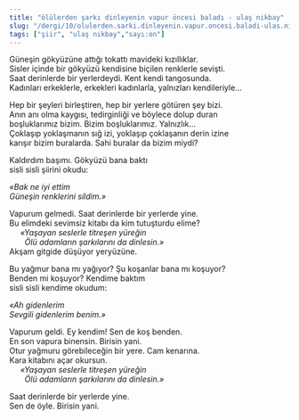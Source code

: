 ```yaml
---
title: "ölülerden şarkı dinleyenin vapur öncesi baladı - ulaş nikbay"
slug: "/dergi/10/olulerden.sarki.dinleyenin.vapur.oncesi.baladi-ulas.nikbay"
tags: ["şiir", "ulaş nikbay","sayı:on"]
---
```


Güneşin gökyüzüne attığı tokattı mavideki kızıllıklar.  
Sisler içinde bir gökyüzü kendisine biçilen renklerle sevişti.\
Saat derinlerde bir yerlerdeydi. Kent kendi tangosunda.\
Kadınları erkeklerle, erkekleri kadınlarla, yalnızları kendileriyle...

Hep bir şeyleri birleştiren, hep bir yerlere götüren şey bizi.\
Anın anı olma kaygısı, tedirginliği ve böylece dolup duran\
boşluklarımız bizim. Bizim boşluklarımız. Yalnızlık...\
Çoklaşıp yoklaşmanın sığ izi, yoklaşıp çoklaşanın derin izine\
karışır bizim buralarda. Sahi buralar da bizim miydi?

Kaldırdım başımı. Gökyüzü bana baktı\
sisli sisli şiirini okudu:


*«Bak ne iyi ettim\
Güneşin renklerini sildim.»*


Vapurum gelmedi. Saat derinlerde bir yerlerde yine.\
Bu elimdeki sevimsiz kitabı da kim tutuşturdu elime?\
     *«Yaşayan seslerle titreşen yüreğin\
       Ölü adamların şarkılarını da dinlesin.»*\
Akşam gitgide düşüyor yeryüzüne.

Bu yağmur bana mı yağıyor? Şu koşanlar bana mı koşuyor?\
Benden mi koşuyor? Kendime baktım\
sisli sisli kendime okudum:


*«Ah gidenlerim\
Sevgili gidenlerim benim.»*


Vapurum geldi. Ey kendim! Sen de koş benden.\
En son vapura binensin. Birisin yani.\
Otur yağmuru görebileceğin bir yere. Cam kenarına.\
Kara kitabını açar okursun.\
     *«Yaşayan seslerle titreşen yüreğin\
       Ölü adamların şarkılarını da dinlesin.»*

Saat derinlerde bir yerlerde yine.\
Sen de öyle. Birisin yani.
